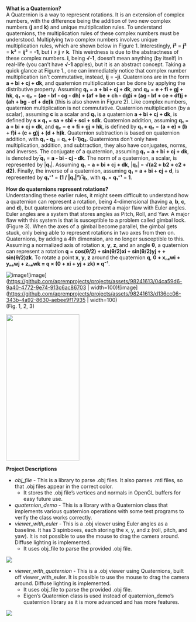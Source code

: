 **What is a Quaternion?**  
A Quaternion is a way to represent rotations. It is an extension of complex numbers, with the difference being the addition of two new complex numbers (**j** and **k**) and unique multiplication rules. To understand quaternions, the multiplication rules of these complex numbers must be understood. Multiplying two complex numbers involves unique multiplication rules, which are shown below in Figure 1. Interestingly, **i²** = **j²** = **k²** = **ij²** = **-1**, but **i** ≠ **j** ≠ **k**. This weirdness is due to the abstractness of these complex numbers. **i**, being **√-1**, doesn’t mean anything (by itself) in real-life (you can’t have **√-1** apples), but it is an abstract concept. Taking a quick glance at Figure 1., one can immediately notice that complex number multiplication isn’t commutative, instead, **ij** = **-ji**. Quaternions are in the form **a + bi + cj + dk**, and quaternion multiplication can be done by applying the distributive property. Assuming **q₁** = **a + bi + cj + dk**, and **q₂** = **e + fi + gj + hk**, **q₁** × **q₂** = **(ae - bf - cg - dh) + (af + be + ch - dg)i + (ag - bf + ce + df)j + (ah + bg - cf + de)k** (this is also shown in Figure 2). Like complex numbers, quaternion multiplication is not commutative. Quaternion multiplication (by a scalar), assuming **c** is a scalar and **q₁** is a quaternion **a + bi + cj + dk**, is defined by **s × q₁** = **sa + sbi + sci + sdk**. Quaternion addition, assuming **q₁** = **a + bi + cj + dk**, and **q₂** = **e + fi + gj + hk**, is defined by **q₁ + q₂** = **(a + e) + (b + f)i + (c + g)j + (d + h)k**. Quaternion subtraction is based on quaternion addition, with **q₁ - q₂** = **q₁ + (-1)q₂**. Quaternions don’t only have multiplication, addition, and subtraction, they also have conjugates, norms, and inverses. The conjugate of a quaternion, assuming **q₁** = **a + bi + cj + dk**, is denoted by ̅**q₁** = **a - bi - cj - dk**. The norm of a quaternion, a scalar, is represented by |**q₁**|. Assuming **q₁** = **a + bi + cj + dk**, |**q₁**| = **√(a2 + b2 + c2 + d2)**. Finally, the inverse of a quaternion, assuming **q₁** = **a + bi + cj + d**, is represented by **q₁⁻¹** = **(1 / |q₁|²) ̅q₁**, with **q₁** × **q₁⁻¹** = **1**.
  
**How do quaternions represent rotations?**  
Understanding these earlier rules, it might seem difficult to understand how a quaternion can represent a rotation, being 4-dimensional (having **a**, **b**, **c**, and **d**), but quaternions are used to prevent a major flaw with Euler angles. Euler angles are a system that stores angles as Pitch, Roll, and Yaw. A major flaw with this system is that is susceptible to a problem called gimbal lock. (Figure 3). When the axes of a gimbal become parallel, the gimbal gets stuck, only being able to represent rotations in two axes from then on. Quaternions, by adding a 4th dimension, are no longer susceptible to this. Assuming a normalized axis of rotation **x**, **y**, **z**, and an angle **θ**, a quaternion can represent a rotation **q** = **cos(θ/2) + sin(θ/2)xi + sin(θ/2)yj +  + sin(θ/2)zk**. To rotate a point **x**, **y**, **z** around the quaternion **q**, **0 + xₙₑwi + yₙₑwj + zₙₑwk = q × (0 + xi + yj + zk) × q⁻¹**.

![image](https://github.com/apremprojects/projects/assets/98241613/b75a62d8-5431-421e-9b25-fc4a4f4eded1)![image](https://github.com/apremprojects/projects/assets/98241613/04ca59d6-9a40-4772-9e74-913c6ac86703 | width=100)![image](https://github.com/apremprojects/projects/assets/98241613/d136cc06-343b-4a92-8630-aebee9f17935 | width=100)  
(Fig. 1, 2, 3)

<img src="https://github.com/apremprojects/projects/assets/98241613/b75a62d8-5431-421e-9b25-fc4a4f4eded1" alt="" width="200" height="400" />

**Project Descriptions**  
* *obj_file* - This is a library to parse .obj files. It also parses .mtl files, so that .obj files appear in the correct color.  
    * It stores the .obj file’s vertices and normals in OpenGL buffers for easy future use.  
* *quaternion_demo* - This is a library with a Quaternion class that implements various quaternion operations with some test programs to verify the class works correctly.
* *viewer_with_euler* - This is a .obj viewer using Euler angles as a baseline. It has 3 spinboxes, each storing the x, y, and z (roll, pitch, and yaw). It is not possible to use the mouse to drag the camera around. Diffuse lighting is implemented.
    * It uses obj_file to parse the provided .obj file.

[![](https://markdown-videos-api.jorgenkh.no/youtube/APsEHQz6kWw)](https://youtu.be/APsEHQz6kWw)  
* *viewer_with_quaternion* - This is a .obj viewer using Quaternions, built off viewer_with_euler. It is possible to use the mouse to drag the camera around. Diffuse lighting is implemented.
    * It uses obj_file to parse the provided .obj file.
    * Eigen’s Quaternion class is used instead of quaternion_demo’s quaternion library as it is more advanced and has more features.

[![](https://markdown-videos-api.jorgenkh.no/youtube/RonZaKVwmh0)](https://youtu.be/RonZaKVwmh0)  
